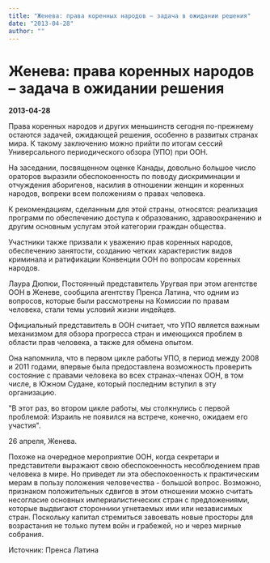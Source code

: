 ```yaml
---
title: "Женева: права коренных народов – задача в ожидании решения"
date: "2013-04-28"
author: ""
---
```


# Женева: права коренных народов – задача в ожидании решения

**2013-04-28** 

Права коренных народов и других меньшинств сегодня по-прежнему остаются задачей, ожидающей решения, особенно в развитых странах мира. К такому заключению можно прийти по итогам сессий Универсального периодического обзора (УПО) при ООН.

На заседании, посвященном оценке Канады, довольно большое число ораторов выразили обеспокоенность по поводу дискриминации и отчуждения аборигенов, насилия в отношении женщин и коренных народов, вопреки всем положениям о правах человека.

К рекомендациям, сделанным для этой страны, относятся: реализация программ по обеспечению доступа к образованию, здравоохранению и другим основным услугам этой категории граждан общества.

Участники также призвали к уважению прав коренных народов, обеспечению занятости, созданию четких характеристик видов криминала и ратификации Конвенции ООН по вопросам коренных народов.

Лаура Дюпюи, Постоянный представитель Уругвая при этом агентстве ООН в Женеве, сообщила агентству Пренса Латина, что одним из вопросов, которые были рассмотрены на Комиссии по правам человека, стали темы условий жизни индейцев.

Официальный представитель в ООН считает, что УПО является важным механизмом для обзора прогресса стран и имеющихся проблем в области прав человека, а также для обмена опытом.

Она напомнила, что в первом цикле работы УПО, в период между 2008 и 2011 годами, впервые была предоставлена возможность проверить состояние с правами человека во всех странах-членах ООН, в том числе, в Южном Судане, который последним вступил в эту организацию.

"В этот раз, во втором цикле работы, мы столкнулись с первой проблемой: Израиль не появился на встрече, конечно, ожидаем его участия".

26 апреля, Женева.

Похоже на очередное мероприятие ООН, когда секретари и представители выражают свою обеспокоенность несоблюдением прав человека в мире. Но приведет ли эта обеспокоенность к практическим мерам в пользу положения человечества - большой вопрос. Возможно, признаком положительных сдвигов в этом отношении можно считать несогласие основных империалистических стран с предложениями, которые выдвигают сторонники угнетаемых ими или независимых стран. Поскольку капитал стремиться завоевать новые просторы для возрастания не только путем войн и грабежей, но и через мирные собрания.

Источник: Пренса Латина